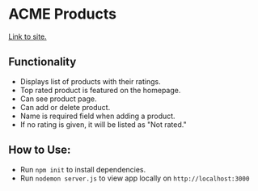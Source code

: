 # ACME Products

[Link to site.](https://acme-products-inc.herokuapp.com/)

## Functionality
- Displays list of products with their ratings.
- Top rated product is featured on the homepage.
- Can see product page.
- Can add or delete product.
- Name is required field when adding a product.
- If no rating is given, it will be listed as "Not rated."

## How to Use:
- Run `npm init` to install dependencies.
- Run `nodemon server.js` to view app locally on `http://localhost:3000`
